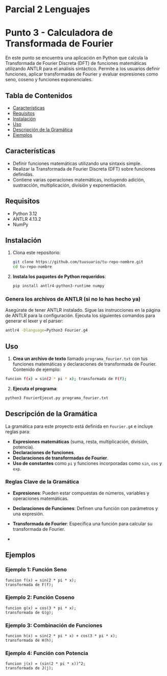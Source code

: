 # Parcial 2 Lenguajes

# Punto 3 - Calculadora de Transformada de Fourier

En este punto se encuentra una aplicación en Python que calcula la Transformada de Fourier Discreta (DFT) de funciones matemáticas utilizando ANTLR para el análisis sintáctico. Permite a los usuarios definir funciones, aplicar transformadas de Fourier y evaluar expresiones como seno, coseno y funciones exponenciales.

## Tabla de Contenidos

- [Características](#características)
- [Requisitos](#requisitos)
- [Instalación](#instalación)
- [Uso](#uso)
- [Descripción de la Gramática](#descripción-de-la-gramática)
- [Ejemplos](#ejemplos)

## Características

- Definir funciones matemáticas utilizando una sintaxis simple.
- Realizar la Transformada de Fourier Discreta (DFT) sobre funciones definidas.
- Contiene varias operaciones matemáticas, incluyendo adición, sustracción, multiplicación, división y exponentiación.

## Requisitos

- Python 3.12
- ANTLR 4.13.2
- NumPy

## Instalación

1. Clona este repositorio:
   ```bash
   git clone https://github.com/tuusuario/tu-repo-nombre.git
   cd tu-repo-nombre

2. **Instala los paquetes de Python requeridos**:
   ```bash
   pip install antlr4-python3-runtime numpy

### Genera los archivos de ANTLR (si no lo has hecho ya)

Asegúrate de tener ANTLR instalado. Sigue las instrucciones en la página de ANTLR para la configuración. Ejecuta los siguientes comandos para generar el lexer y el parser:

```bash
antlr4 -Dlanguage=Python3 Fourier.g4
```

## Uso

1. **Crea un archivo de texto** llamado `programa_fourier.txt` con tus funciones matemáticas y declaraciones de transformada de Fourier.  
Contenido de ejemplo:
   
```bash
funcion f(x) = sin(2 * pi * x); transformada de F(f);
```

2. **Ejecuta el programa**:
```bash
python3 FourierEjecut.py programa_fourier.txt
```


## Descripción de la Gramática

La gramática para este proyecto está definida en `Fourier.g4` e incluye reglas para:

- **Expresiones matemáticas** (suma, resta, multiplicación, división, potencia).
- **Declaraciones de funciones**.
- **Declaraciones de transformadas de Fourier**.
- **Uso de constantes** como `pi` y funciones incorporadas como `sin`, `cos` y `exp`.

### Reglas Clave de la Gramática

- **Expresiones**: Pueden estar compuestas de números, variables y operaciones matemáticas.
- **Declaraciones de Funciones**: Definen una función con parámetros y una expresión.
- **Transformada de Fourier**: Especifica una función para calcular su transformada de Fourier.

- 
## Ejemplos

### Ejemplo 1: Función Seno

```plaintext
funcion f(x) = sin(2 * pi * x);
transformada de F(f);
```
### Ejemplo 2: Función Coseno
```plaintext
funcion g(x) = cos(3 * pi * x);
transformada de G(g);
```
### Ejemplo 3: Combinación de Funciones
```plaintext
funcion h(x) = sin(2 * pi * x) + cos(3 * pi * x);
transformada de H(h);
```
### Ejemplo 4: Función con Potencia
```plaintext
funcion j(x) = (sin(2 * pi * x))^2;
transformada de J(j);
```
